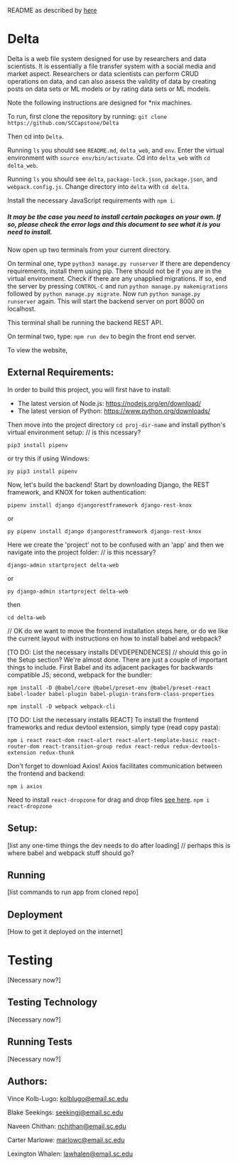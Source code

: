 README as described by [here](https://capstone.cse.sc.edu/milestone/source-control/#september)

# Delta
Delta is a web file system designed for use by researchers and data scientists. It is essentially a file transfer system with a social media and market aspect. Researchers or data scientists can perform CRUD operations on data, and can also assess the validity of data by creating posts on data sets or ML models or by rating data sets or ML models. 

Note the following instructions are designed for *nix machines.

To run, first clone the repository by running:
`git clone https://github.com/SCCapstone/Delta`

Then cd into `Delta`. 

Running `ls` you should see `README.md`, `delta_web`, and `env`. Enter the virtual environment with `source env/bin/activate`. Cd into `delta_web` with `cd delta_web`.

Running `ls` you should see `delta`, `package-lock.json`, `package.json`, and `webpack.config.js`. Change directory into `delta` with `cd delta`.

Install the necessary JavaScript requirements with `npm i`. 
##### It may be the case you need to install certain packages on your own. If so, please check the error logs and this document to see what it is you need to install.

Now open up two terminals from your current directory.

On terminal one, type
`python3 manage.py runserver`
If there are dependency requirements, install them using pip. There should not be if you are in the virtual environment. Check if there are any unapplied migrations. If so, end the server by pressing `CONTROL-C` and run `python manage.py makemigrations` followed by `python manage.py migrate`. Now run `python manage.py runserver` again. This will start the backend server on port 8000 on localhost.

This terminal shall be running the backend REST API.

On terminal two, type:
`npm run dev` to begin the front end server.

To view the website, 

## External Requirements:
In order to build this project, you will first have to install:

- The latest version of Node.js: https://nodejs.org/en/download/
- The latest version of Python: https://www.python.org/downloads/

Then move into the project directory `cd proj-dir-name` and install python's virtual environment setup: // is this ncessary?

`pip3 install pipenv` 

or try this if using Windows:

`py pip3 install pipenv` 

Now, let's build the backend! Start by downloading Django, the REST framework, and KNOX for token authentication:

`pipenv install django djangorestframework django-rest-knox`

or

`py pipenv install django djangorestframework django-rest-knox`

Here we create the 'project' not to be confused with an 'app' and then we navigate into the project folder: // is this ncessary?

`django-admin startproject delta-web`

or

`py django-admin startproject delta-web`

then

`cd delta-web`

// OK do we want to move the frontend installation steps here, or do we like the current layout with instructions on how to install babel and webpack?

[TO DO: List the necessary installs DEVDEPENDENCES] // should this go in the Setup section?
We're almost done. There are just a couple of important things to include. First Babel and its adjacent packages for backwards compatible JS; second, webpack for the bundler:

`npm install -D @babel/core @babel/preset-env @babel/preset-react babel-loader babel-plugin babel-plugin-transform-class-properties`

`npm install -D webpack webpack-cli`

[TO DO: List the necessary installs REACT]
To install the frontend frameworks and redux devtool extension, simply type (read copy pasta):

`npm i react react-dom react-alert react-alert-template-basic react-router-dom react-transition-group redux react-redux redux-devtools-extension redux-thunk`

Don't forget to download Axios! Axios facilitates communication between the frontend and backend:

`npm i axios` 

Need to install `react-dropzone` for drag and drop files [see here](https://www.npmjs.com/package/react-dropzone).
`npm i react-dropzone`

## Setup:
[list any one-time things the dev needs to do after loading]
// perhaps this is where babel and webpack stuff should go?

## Running
[list commands to run app from cloned repo]

## Deployment
[How to get it deployed on the internet]

# Testing
[Necessary now?]

## Testing Technology
[Necessary now?]

## Running Tests
[Necessary now?]

## Authors:
Vince Kolb-Lugo: kolblugo@email.sc.edu

Blake Seekings: seekingj@email.sc.edu

Naveen Chithan: nchithan@email.sc.edu

Carter Marlowe: marlowc@email.sc.edu

Lexington Whalen: lawhalen@email.sc.edu

